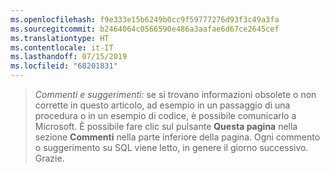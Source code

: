 ```yaml
---
ms.openlocfilehash: f9e333e15b6249b0cc9f59777276d93f3c49a3fa
ms.sourcegitcommit: b2464064c0566590e486a3aafae6d67ce2645cef
ms.translationtype: HT
ms.contentlocale: it-IT
ms.lasthandoff: 07/15/2019
ms.locfileid: "68201831"
---
```


> _Commenti e suggerimenti:_ se si trovano informazioni obsolete o non corrette in questo articolo, ad esempio in un passaggio di una procedura o in un esempio di codice, è possibile comunicarlo a Microsoft. È possibile fare clic sul pulsante **Questa pagina** nella sezione **Commenti** nella parte inferiore della pagina. Ogni commento o suggerimento su SQL viene letto, in genere il giorno successivo. Grazie.

<!--  The text about Edit-pencil maybe makes the paragraph uncomfortably long?
_We are listening:_ If you find something outdated or incorrect in this article, such as a step or a code example, please tell us. You can click the **This page** button in the **Feedback** section at the bottom of this page. Or better, if you know the fix, you can click the **Edit-pencil** icon at the top of this page, and then click the pencil icon on the GitHub page. We read every item of feedback about SQL, typically the next day. Thank you.
-->
